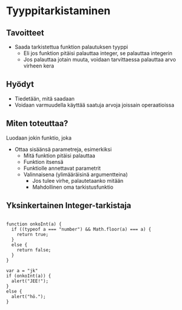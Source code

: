 Tyyppitarkistaminen
===================

Tavoitteet
----------

- Saada tarkistettua funktion palautuksen tyyppi
    - Eli jos funktion pitäisi palauttaa integer, se palauttaa integerin
    - Jos palauttaa jotain muuta, voidaan tarvittaessa palauttaa arvo virheen kera

Hyödyt
------

- Tiedetään, mitä saadaan
- Voidaan varmuudella käyttää saatuja arvoja joissain operaatioissa

Miten toteuttaa?
----------------

Luodaan jokin funktio, joka

- Ottaa sisäänsä parametreja, esimerkiksi
    - Mitä funktion pitäisi palauttaa
    - Funktion itsensä
    - Funktiolle annettavat parametrit
    - Valinnaisena (ylimääräisinä argumentteina)
        - Jos tulee virhe, palautetaanko mitään
        - Mahdollinen oma tarkistusfunktio

Yksinkertainen Integer-tarkistaja
---------------------------------

<pre><code>
function onkoInt(a) {
  if ((typeof a === "number") && Math.floor(a) === a) {
    return true;
  }
  else {
    return false;
  }
}

var a = "jk"
if (onkoInt(a)) {
  alert("JEE!");
}
else {
  alert("hö.");
}
</pre></code>
